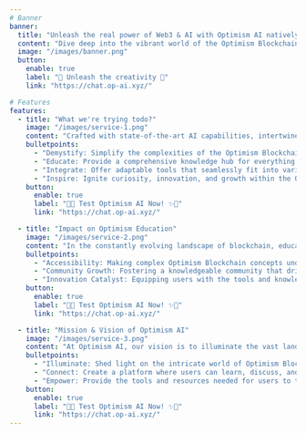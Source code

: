 ```yaml
---
# Banner
banner:
  title: "Unleash the real power of Web3 & AI with Optimism AI natively for optimism blockchain and It's Ecosystem"
  content: "Dive deep into the vibrant world of the Optimism Blockchain with Optimism AI! We've two Chatbots, one you can try on this website via clicking on the message icon, another version is hosted on the chat domain. (Both are Currently on fine-tuning phase!)"
  image: "/images/banner.png"
  button:
    enable: true
    label: "🤖 Unleash the creativity 🤖"
    link: "https://chat.op-ai.xyz/"

# Features
features:
  - title: "What we're trying todo?"
    image: "/images/service-1.png"
    content: "Crafted with state-of-the-art AI capabilities, intertwined with the robust infrastructure of Web3, this groundbreaking project aims to demystify the intricate web of the Optimism Blockchain. "
    bulletpoints:
      - "Demystify: Simplify the complexities of the Optimism Blockchain for all users, from beginners to experts."
      - "Educate: Provide a comprehensive knowledge hub for everything related to the Optimism Blockchain."
      - "Integrate: Offer adaptable tools that seamlessly fit into various platforms, enhancing the user experience."
      - "Inspire: Ignite curiosity, innovation, and growth within the Optimism Blockchain ecosystem."
    button:
      enable: true
      label: "🌠🌟 Test Optimism AI Now! ✨🔮"
      link: "https://chat.op-ai.xyz/"

  - title: "Impact on Optimism Education"
    image: "/images/service-2.png"
    content: "In the constantly evolving landscape of blockchain, education becomes pivotal. Optimism AI plays a pivotal role in shaping this educational journey. With its resources and tools, it ensures that anyone curious about the Optimism Blockchain can grasp its nuances without being overwhelmed. This project aims not just to educate, but also to inspire a new generation of blockchain enthusiasts, developers, and experts."
    bulletpoints:
      - "Accessibility: Making complex Optimism Blockchain concepts understandable for all, from novices to experts."
      - "Community Growth: Fostering a knowledgeable community that drives collaborative learning and shared insights."
      - "Innovation Catalyst: Equipping users with the tools and knowledge to spearhead the next wave of advancements in the Optimism Blockchain realm."
    button:
      enable: true
      label: "🌠🌟 Test Optimism AI Now! ✨🔮"
      link: "https://chat.op-ai.xyz/"

  - title: "Mission & Vision of Optimism AI"
    image: "/images/service-3.png"
    content: "At Optimism AI, our vision is to illuminate the vast landscape of the Optimism Blockchain, making it accessible and relatable to all. Our mission revolves around building a unified platform where individuals can seamlessly learn, engage, and harness the power of this blockchain ecosystem, ensuring that every user, regardless of expertise, feels empowered and informed."
    bulletpoints:
      - "Illuminate: Shed light on the intricate world of Optimism Blockchain for everyone."
      - "Connect: Create a platform where users can learn, discuss, and evolve together."
      - "Empower: Provide the tools and resources needed for users to thrive within the Optimism Blockchain ecosystem."
    button:
      enable: true
      label: "🌠🌟 Test Optimism AI Now! ✨🔮"
      link: "https://chat.op-ai.xyz/"
---
```

